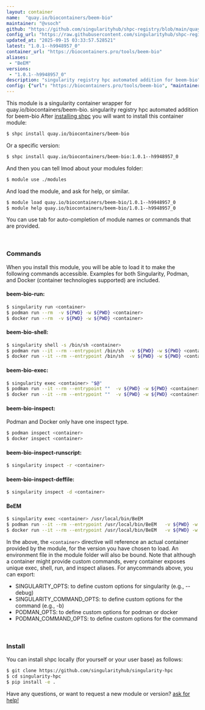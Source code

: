 ```yaml
---
layout: container
name:  "quay.io/biocontainers/beem-bio"
maintainer: "@vsoch"
github: "https://github.com/singularityhub/shpc-registry/blob/main/quay.io/biocontainers/beem-bio/container.yaml"
config_url: "https://raw.githubusercontent.com/singularityhub/shpc-registry/main/quay.io/biocontainers/beem-bio/container.yaml"
updated_at: "2025-09-15 03:33:57.528521"
latest: "1.0.1--h9948957_0"
container_url: "https://biocontainers.pro/tools/beem-bio"
aliases:
 - "BeEM"
versions:
 - "1.0.1--h9948957_0"
description: "singularity registry hpc automated addition for beem-bio"
config: {"url": "https://biocontainers.pro/tools/beem-bio", "maintainer": "@vsoch", "description": "singularity registry hpc automated addition for beem-bio", "latest": {"1.0.1--h9948957_0": "sha256:b6806e4203ec9544035b3e3e0818618043e434b823a85ca2b587008475442419"}, "tags": {"1.0.1--h9948957_0": "sha256:b6806e4203ec9544035b3e3e0818618043e434b823a85ca2b587008475442419"}, "docker": "quay.io/biocontainers/beem-bio", "aliases": {"BeEM": "/usr/local/bin/BeEM"}}
---
```


This module is a singularity container wrapper for quay.io/biocontainers/beem-bio.
singularity registry hpc automated addition for beem-bio
After [installing shpc](#install) you will want to install this container module:


```bash
$ shpc install quay.io/biocontainers/beem-bio
```

Or a specific version:

```bash
$ shpc install quay.io/biocontainers/beem-bio:1.0.1--h9948957_0
```

And then you can tell lmod about your modules folder:

```bash
$ module use ./modules
```

And load the module, and ask for help, or similar.

```bash
$ module load quay.io/biocontainers/beem-bio/1.0.1--h9948957_0
$ module help quay.io/biocontainers/beem-bio/1.0.1--h9948957_0
```

You can use tab for auto-completion of module names or commands that are provided.

<br>

### Commands

When you install this module, you will be able to load it to make the following commands accessible.
Examples for both Singularity, Podman, and Docker (container technologies supported) are included.

#### beem-bio-run:

```bash
$ singularity run <container>
$ podman run --rm  -v ${PWD} -w ${PWD} <container>
$ docker run --rm  -v ${PWD} -w ${PWD} <container>
```

#### beem-bio-shell:

```bash
$ singularity shell -s /bin/sh <container>
$ podman run --it --rm --entrypoint /bin/sh  -v ${PWD} -w ${PWD} <container>
$ docker run --it --rm --entrypoint /bin/sh  -v ${PWD} -w ${PWD} <container>
```

#### beem-bio-exec:

```bash
$ singularity exec <container> "$@"
$ podman run --it --rm --entrypoint ""  -v ${PWD} -w ${PWD} <container> "$@"
$ docker run --it --rm --entrypoint ""  -v ${PWD} -w ${PWD} <container> "$@"
```

#### beem-bio-inspect:

Podman and Docker only have one inspect type.

```bash
$ podman inspect <container>
$ docker inspect <container>
```

#### beem-bio-inspect-runscript:

```bash
$ singularity inspect -r <container>
```

#### beem-bio-inspect-deffile:

```bash
$ singularity inspect -d <container>
```


#### BeEM

```bash
$ singularity exec <container> /usr/local/bin/BeEM
$ podman run --it --rm --entrypoint /usr/local/bin/BeEM   -v ${PWD} -w ${PWD} <container> -c " $@"
$ docker run --it --rm --entrypoint /usr/local/bin/BeEM   -v ${PWD} -w ${PWD} <container> -c " $@"
```



In the above, the `<container>` directive will reference an actual container provided
by the module, for the version you have chosen to load. An environment file in the
module folder will also be bound. Note that although a container
might provide custom commands, every container exposes unique exec, shell, run, and
inspect aliases. For anycommands above, you can export:

 - SINGULARITY_OPTS: to define custom options for singularity (e.g., --debug)
 - SINGULARITY_COMMAND_OPTS: to define custom options for the command (e.g., -b)
 - PODMAN_OPTS: to define custom options for podman or docker
 - PODMAN_COMMAND_OPTS: to define custom options for the command

<br>

### Install

You can install shpc locally (for yourself or your user base) as follows:

```bash
$ git clone https://github.com/singularityhub/singularity-hpc
$ cd singularity-hpc
$ pip install -e .
```

Have any questions, or want to request a new module or version? [ask for help!](https://github.com/singularityhub/singularity-hpc/issues)